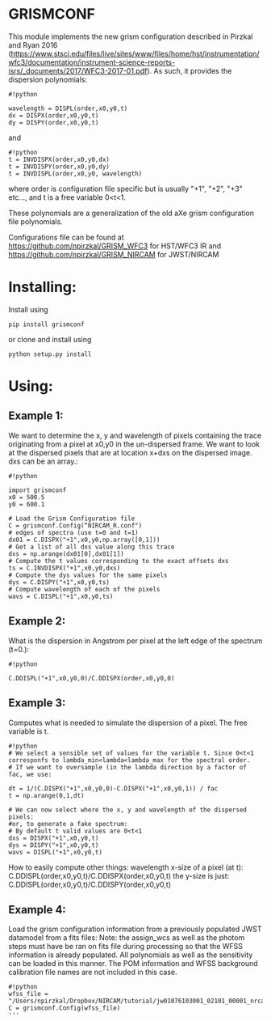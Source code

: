 # GRISMCONF

This module implements the new grism configuration described in Pirzkal and Ryan 2016 (https://www.stsci.edu/files/live/sites/www/files/home/hst/instrumentation/wfc3/documentation/instrument-science-reports-isrs/_documents/2017/WFC3-2017-01.pdf). As such, it provides the dispersion polynomials:
```
#!python

wavelength = DISPL(order,x0,y0,t)
dx = DISPX(order,x0,y0,t)
dy = DISPY(order,x0,y0,t)
```
and
```
#!python
t = INVDISPX(order,x0,y0,dx)
t = INVDISPY(order,x0,y0,dy)
t = INVDISPL(order,x0,y0, wavelength)
```
where order is configuration file specific but is usually "+1", "+2", "+3" etc..., and t is a free variable 0<t<1.

These polynomials are a generalization of the old aXe grism configuration file polynomials.

Configurations file can be found at https://github.com/npirzkal/GRISM_WFC3 for HST/WFC3 IR
and
https://github.com/npirzkal/GRISM_NIRCAM for JWST/NIRCAM
# Installing:

Install using 
```
pip install grismconf
```
or clone and install using
```
python setup.py install
```

# Using: #
## Example 1: ##
We want to determine the x, y and wavelength of pixels containing the trace originating from a pixel at x0,y0 in the un-dispersed frame. We want to look at the dispersed pixels that are at location x+dxs on the dispersed image. dxs can be an array.:


```
#!python

import grismconf
x0 = 500.5
y0 = 600.1

# Load the Grism Configuration file
C = grismconf.Config(“NIRCAM_R.conf")
# edges of spectra (use t=0 and t=1)
dx01 = C.DISPX("+1",x0,y0,np.array([0,1]))
# Get a list of all dxs value along this trace
dxs = np.arange(dx01[0],dx01[1])
# Compute the t values corresponding to the exact offsets dxs
ts = C.INVDISPX("+1",x0,y0,dxs)
# Compute the dys values for the same pixels
dys = C.DISPY("+1",x0,y0,ts)
# Compute wavelength of each of the pixels
wavs = C.DISPL("+1",x0,y0,ts)

```


## Example 2: ##
What is the dispersion in Angstrom per pixel at the left edge of the spectrum (t=0.):

```
#!python

C.DDISPL("+1",x0,y0,0)/C.DDISPX(order,x0,y0,0)
```

## Example 3: ##
Computes what is needed to simulate the dispersion of a pixel. The free variable is t.

```
#!python
# We select a sensible set of values for the variable t. Since 0<t<1 corresponfs to lambda_min<lambda<lambda_max for the spectral order. 
# If we want to oversample (in the lambda direction by a factor of fac, we use:

dt = 1/(C.DISPX("+1",x0,y0,0)-C.DISPX("+1",x0,y0,1)) / fac
t = np.arange(0,1,dt)

# We can now select where the x, y and wavelength of the dispersed pixels:
#or, to generate a fake spectrum:
# By default t valid values are 0<t<1
dxs = DISPX("+1",x0,y0,t)
dys = DISPY("+1",x0,y0,t)
wavs = DISPL("+1",x0,y0,t)
```


How to easily compute other things:
wavelength x-size of a pixel (at t):
C.DDISPL(order,x0,y0,t)/C.DDISPX(order,x0,y0,t)
the y-size is just:
C.DDISPL(order,x0,y0,t)/C.DDISPY(order,x0,y0,t)


## Example 4: ##
Load the grism configuration information from a previously populated JWST datamodel from a fits files:
Note: the assign_wcs as well as the photom steps must have be ran on fits file during processing so that the WFSS information is already populated. All polynomials as well as the sensitivity can be loaded in this manner. The POM information and WFSS background calibration file names are not included in this case.

```
#!python
wfss_file = "/Users/npirzkal/Dropbox/NIRCAM/tutorial/jw01076103001_02101_00001_nrcalong_rate.fits"
C = grismconf.Config(wfss_file)
'''

